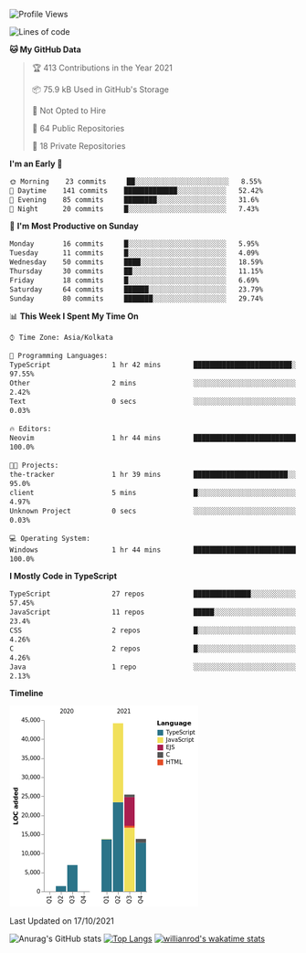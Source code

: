 <!--START_SECTION:waka-->
![Profile Views](http://img.shields.io/badge/Profile%20Views-0-blue)

![Lines of code](https://img.shields.io/badge/From%20Hello%20World%20I%27ve%20Written-105542%20lines%20of%20code-blue)

**🐱 My GitHub Data** 

> 🏆 413 Contributions in the Year 2021
 > 
> 📦 75.9 kB Used in GitHub's Storage 
 > 
> 🚫 Not Opted to Hire
 > 
> 📜 64 Public Repositories 
 > 
> 🔑 18 Private Repositories  
 > 
**I'm an Early 🐤** 

```text
🌞 Morning    23 commits     ██░░░░░░░░░░░░░░░░░░░░░░░   8.55% 
🌆 Daytime    141 commits    █████████████░░░░░░░░░░░░   52.42% 
🌃 Evening    85 commits     ████████░░░░░░░░░░░░░░░░░   31.6% 
🌙 Night      20 commits     █░░░░░░░░░░░░░░░░░░░░░░░░   7.43%

```
📅 **I'm Most Productive on Sunday** 

```text
Monday       16 commits     █░░░░░░░░░░░░░░░░░░░░░░░░   5.95% 
Tuesday      11 commits     █░░░░░░░░░░░░░░░░░░░░░░░░   4.09% 
Wednesday    50 commits     ████░░░░░░░░░░░░░░░░░░░░░   18.59% 
Thursday     30 commits     ██░░░░░░░░░░░░░░░░░░░░░░░   11.15% 
Friday       18 commits     █░░░░░░░░░░░░░░░░░░░░░░░░   6.69% 
Saturday     64 commits     ██████░░░░░░░░░░░░░░░░░░░   23.79% 
Sunday       80 commits     ███████░░░░░░░░░░░░░░░░░░   29.74%

```


📊 **This Week I Spent My Time On** 

```text
⌚︎ Time Zone: Asia/Kolkata

💬 Programming Languages: 
TypeScript               1 hr 42 mins        ████████████████████████░   97.55% 
Other                    2 mins              ░░░░░░░░░░░░░░░░░░░░░░░░░   2.42% 
Text                     0 secs              ░░░░░░░░░░░░░░░░░░░░░░░░░   0.03%

🔥 Editors: 
Neovim                   1 hr 44 mins        █████████████████████████   100.0%

🐱‍💻 Projects: 
the-tracker              1 hr 39 mins        ███████████████████████░░   95.0% 
client                   5 mins              █░░░░░░░░░░░░░░░░░░░░░░░░   4.97% 
Unknown Project          0 secs              ░░░░░░░░░░░░░░░░░░░░░░░░░   0.03%

💻 Operating System: 
Windows                  1 hr 44 mins        █████████████████████████   100.0%

```

**I Mostly Code in TypeScript** 

```text
TypeScript               27 repos            ██████████████░░░░░░░░░░░   57.45% 
JavaScript               11 repos            █████░░░░░░░░░░░░░░░░░░░░   23.4% 
CSS                      2 repos             █░░░░░░░░░░░░░░░░░░░░░░░░   4.26% 
C                        2 repos             █░░░░░░░░░░░░░░░░░░░░░░░░   4.26% 
Java                     1 repo              ░░░░░░░░░░░░░░░░░░░░░░░░░   2.13%

```


**Timeline**

![Chart not found](https://raw.githubusercontent.com/wise-introvert/wise-introvert/master/charts/bar_graph.png) 


 Last Updated on 17/10/2021
<!--END_SECTION:waka-->

![Anurag's GitHub stats](https://github-readme-stats.vercel.app/api?username=wise-introvert&count_private=true&show_icons=true)
[![Top Langs](https://github-readme-stats.vercel.app/api/top-langs/?username=wise-introvert&langs_count=10)](https://github.com/anuraghazra/github-readme-stats)
[![willianrod's wakatime stats](https://github-readme-stats.vercel.app/api/wakatime?username=wiseintrovert)](https://github.com/anuraghazra/github-readme-stats)
